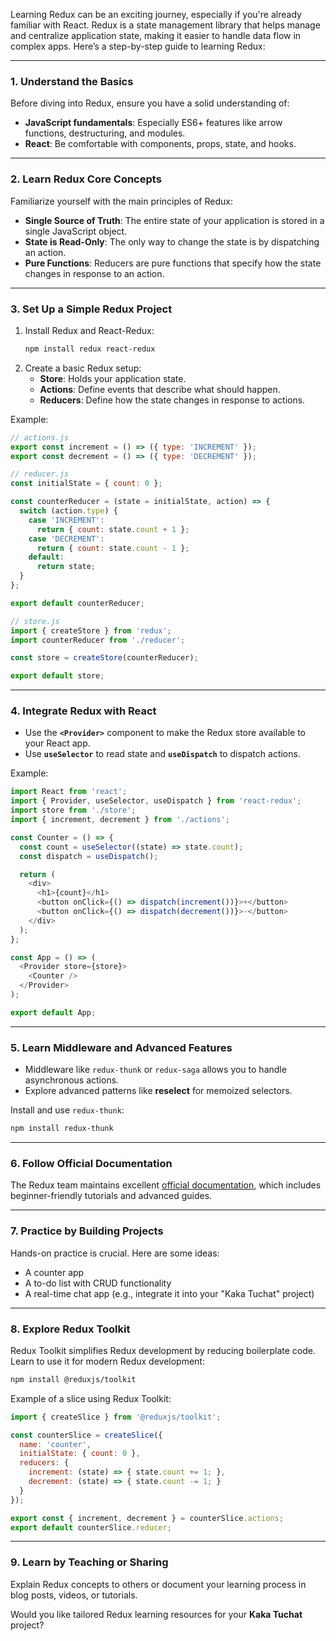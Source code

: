 Learning Redux can be an exciting journey, especially if you're already familiar with React. Redux is a state management library that helps manage and centralize application state, making it easier to handle data flow in complex apps. Here’s a step-by-step guide to learning Redux:

---

### **1. Understand the Basics**
Before diving into Redux, ensure you have a solid understanding of:
- **JavaScript fundamentals**: Especially ES6+ features like arrow functions, destructuring, and modules.
- **React**: Be comfortable with components, props, state, and hooks.

---

### **2. Learn Redux Core Concepts**
Familiarize yourself with the main principles of Redux:
- **Single Source of Truth**: The entire state of your application is stored in a single JavaScript object.
- **State is Read-Only**: The only way to change the state is by dispatching an action.
- **Pure Functions**: Reducers are pure functions that specify how the state changes in response to an action.

---

### **3. Set Up a Simple Redux Project**
1. Install Redux and React-Redux:
   ```bash
   npm install redux react-redux
   ```
2. Create a basic Redux setup:
   - **Store**: Holds your application state.
   - **Actions**: Define events that describe what should happen.
   - **Reducers**: Define how the state changes in response to actions.

Example:
```javascript
// actions.js
export const increment = () => ({ type: 'INCREMENT' });
export const decrement = () => ({ type: 'DECREMENT' });

// reducer.js
const initialState = { count: 0 };

const counterReducer = (state = initialState, action) => {
  switch (action.type) {
    case 'INCREMENT':
      return { count: state.count + 1 };
    case 'DECREMENT':
      return { count: state.count - 1 };
    default:
      return state;
  }
};

export default counterReducer;

// store.js
import { createStore } from 'redux';
import counterReducer from './reducer';

const store = createStore(counterReducer);

export default store;
```

---

### **4. Integrate Redux with React**
- Use the **`<Provider>`** component to make the Redux store available to your React app.
- Use **`useSelector`** to read state and **`useDispatch`** to dispatch actions.

Example:
```javascript
import React from 'react';
import { Provider, useSelector, useDispatch } from 'react-redux';
import store from './store';
import { increment, decrement } from './actions';

const Counter = () => {
  const count = useSelector((state) => state.count);
  const dispatch = useDispatch();

  return (
    <div>
      <h1>{count}</h1>
      <button onClick={() => dispatch(increment())}>+</button>
      <button onClick={() => dispatch(decrement())}>-</button>
    </div>
  );
};

const App = () => (
  <Provider store={store}>
    <Counter />
  </Provider>
);

export default App;
```

---

### **5. Learn Middleware and Advanced Features**
- Middleware like `redux-thunk` or `redux-saga` allows you to handle asynchronous actions.
- Explore advanced patterns like **reselect** for memoized selectors.

Install and use `redux-thunk`:
```bash
npm install redux-thunk
```

---

### **6. Follow Official Documentation**
The Redux team maintains excellent [official documentation](https://redux.js.org/), which includes beginner-friendly tutorials and advanced guides.

---

### **7. Practice by Building Projects**
Hands-on practice is crucial. Here are some ideas:
- A counter app
- A to-do list with CRUD functionality
- A real-time chat app (e.g., integrate it into your "Kaka Tuchat" project)

---

### **8. Explore Redux Toolkit**
Redux Toolkit simplifies Redux development by reducing boilerplate code. Learn to use it for modern Redux development:
```bash
npm install @reduxjs/toolkit
```
Example of a slice using Redux Toolkit:
```javascript
import { createSlice } from '@reduxjs/toolkit';

const counterSlice = createSlice({
  name: 'counter',
  initialState: { count: 0 },
  reducers: {
    increment: (state) => { state.count += 1; },
    decrement: (state) => { state.count -= 1; }
  }
});

export const { increment, decrement } = counterSlice.actions;
export default counterSlice.reducer;
```

---

### **9. Learn by Teaching or Sharing**
Explain Redux concepts to others or document your learning process in blog posts, videos, or tutorials.

Would you like tailored Redux learning resources for your **Kaka Tuchat** project?